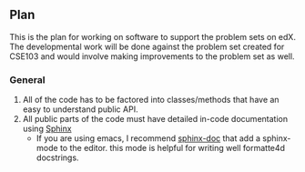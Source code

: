 ## Plan

This is the plan for working on software to support the problem sets on edX. The developmental work will be done against the problem set created for CSE103 and would involve making improvements to the problem set as well.

### General 

1. All of the code has to be factored into classes/methods that have an easy to understand public API.
2. All public parts of the code must have detailed in-code documentation using [Sphinx](http://www.sphinx-doc.org/en/stable/contents.html)
   * If you are using emacs, I recommend [sphinx-doc](http://sphinx-doc.org/index.html) that add a sphinx-mode to the editor. this mode is helpful for writing well formatte4d docstrings.
